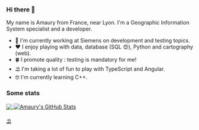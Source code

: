 ### Hi there 👋

My name is Amaury from France, near Lyon. I'm a Geographic Information System specialist and a developer.

- 🔭 I'm currently working at Siemens on development and testing topics.
- ❤️ I enjoy playing with data, database (SQL 😍), Python and cartography (web). 
- 🍀 I promote quality : testing is mandatory for me!
- ⛱️ I'm taking a lot of fun to play with TypeScript and Angular.
- 🤓 I'm currently learning C++.

### Some stats

<a href="https://github.com/amauryval"> <img align="center" src="https://github-readme-stats.vercel.app/api/top-langs/?username=amauryval&hide=java,html,tex&title_color=ffffff&text_color=c9cacc&icon_color=2bbc8a&bg_color=1d1f21&langs_count=4" /> </a> <a href="https://github.com/amauryval"> <img align="center" src="https://github-readme-stats.vercel.app/api?username=amauryval&show_icons=true&line_height=27&count_private=true&title_color=ffffff&text_color=c9cacc&icon_color=2bbc8a&bg_color=1d1f21" alt="Amaury's GitHub Stats" /> </a> <a href="https://github.com/MartinHeinz/python-project-blueprint">


<!--
**amauryval/amauryval** is a ✨ _special_ ✨ repository because its `README.md` (this file) appears on your GitHub profile.

Here are some ideas to get you started:

- 🔭 I’m currently working on ...
- 🌱 I’m currently learning ...
- 👯 I’m looking to collaborate on ...
- 🤔 I’m looking for help with ...
- 💬 Ask me about ...
- 📫 How to reach me: ...
- 😄 Pronouns: ...
- ⚡ Fun fact: ...
-->
⛱️
